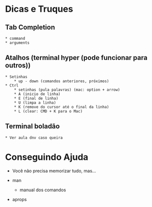 # Dicas e Truques

## Tab Completion
    * command
    * arguments

## Atalhos (terminal hyper (pode funcionar para outros))
    * Setinhas
        * up - down (comandos anteriores, próximos)
    * Ctrl
        * setinhas (pula palavras) (mac: option + arrow)
        * A (inicio de linha)
        * E (final de linha)
        * U (limpa a linha)
        * K (remove do cursor até o final da linha)
        * L (clear: CMD + K para o Mac)

## Terminal boladão
    * Ver aula dnv caso queira

# Conseguindo Ajuda

* Você não precisa memorizar tudo, mas...

* man
    * manual dos comandos
* aprops
